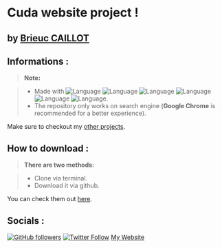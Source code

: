 
**Cuda website project  !**
========================

by [Brieuc CAILLOT][1]
----------

Informations :
-------------

> **Note:**

> - Made with ![Language](https://img.shields.io/badge/Language-HTML-e44b23.svg) ![Language](https://img.shields.io/badge/Language-CSS-563d7c.svg) ![Language](https://img.shields.io/badge/Language-Javascript-f1e05a.svg) ![Language](https://img.shields.io/badge/Language-Jquery-orange.svg) ![Language](https://img.shields.io/badge/framework-bootstrap-blue.svg) ![Language](https://img.shields.io/badge/framework-sass-orange.svg).
> - The repository only works on search engine (**Google Chrome** is recommended for a better experience).


Make sure to checkout my [other projects][1].

How to download :
-------------
> **There are two methods:**

> - Clone via terminal.
> - Download it via github.

You can check them out [here][3]. 
	
  [1]: http://www.brieuc.tk
  [2]: https://github.com/BrieucKyo?tab=repositories
  [3]: https://help.github.com/articles/cloning-a-repository/
  
Socials :
-------------
 

[![GitHub followers](https://img.shields.io/github/followers/espadrine.svg?style=social&label=Follow)](https://github.com/BrieucKyo)
[![Twitter Follow](https://img.shields.io/twitter/follow/espadrine.svg?style=social&label=Follow)](https://twitter.com/brieucclt)
[My Website](www.brieuc.tk)


  
